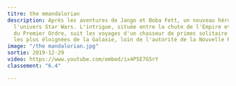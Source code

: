 ```yaml
---
titre: the mmandalorian
description: Après les aventures de Jango et Boba Fett, un nouveau héros émerge dans
  l'univers Star Wars. L'intrigue, située entre la chute de l'Empire et l'émergence
  du Premier Ordre, suit les voyages d'un chasseur de primes solitaire dans les contrées
  les plus éloignées de la Galaxie, loin de l'autorité de la Nouvelle République.
image: "/the mandalorian.jpg"
sortie: 2019-12-29
video: https://www.youtube.com/embed/ix4PSE7G5rY
classement: "6.4"

---
```

